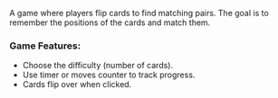A game where players flip cards to find matching pairs. The goal is to remember the positions of the cards and match them.

### Game Features:
- Choose the difficulty (number of cards).
- Use timer or moves counter to track progress.
- Cards flip over when clicked.